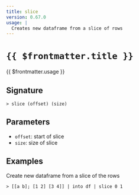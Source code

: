 ```yaml
---
title: slice
version: 0.67.0
usage: |
  Creates new dataframe from a slice of rows
---
```


# <code>{{ $frontmatter.title }}</code>

<div style='white-space: pre-wrap;'>{{ $frontmatter.usage }}</div>

## Signature

```> slice (offset) (size)```

## Parameters

 -  `offset`: start of slice
 -  `size`: size of slice

## Examples

Create new dataframe from a slice of the rows
```shell
> [[a b]; [1 2] [3 4]] | into df | slice 0 1
```
